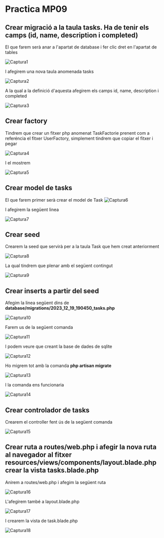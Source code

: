 # Practica MP09

## Crear migració a la taula tasks. Ha de tenir els camps (id, name, description i completed)
El que farem serà anar a l'apartat de database i fer clic dret en l'apartat de tables

![Captura1](Capturas/Selección_001.png)

I afegirem una nova taula anomenada tasks

![Captura2](Capturas/Selección_002.png)

A la qual a la definició d'aquesta afegirem els camps id, name, description i completed

![Captura3](Capturas/Selección_003.png)


## Crear factory

Tindrem que crear un fitxer php anomenat TaskFactorie prenent com a referéncia el fitxer UserFactory,
simplement tindrem que copiar el fitxer i pegar

![Captura4](Capturas/Selección_004.png)

I el mostrem

![Captura5](Capturas/Selección_005.png)

## Crear model de tasks

El que farem primer serà crear el model de Task
![Captura6](Capturas/Selección_006.png)

I afegirem la següent linea

![Captura7](Capturas/Selección_007.png)
## Crear seed

Crearem la seed que servirà per a la taula Task que hem creat anteriorment

![Captura8](Capturas/Selección_008.png)

La qual tindrem que plenar amb el següent contingut

![Captura9](Capturas/Selección_009.png)

## Crear inserts a partir del seed

Afegim la linea següent dins de **database/migrations/2023_12_19_190450_tasks.php**

![Captura10](Capturas/Selección_010.png)

Farem us de la següent comanda

![Captura11](Capturas/Selección_011.png)

I podem veure que creant la base de dades de sqlite

![Captura12](Capturas/Selección_012.png)

Ho migrem tot amb la comanda **php artisan migrate**

![Captura13](Capturas/Selección_013.png)

I la comanda ens funcionaria

![Captura14](Capturas/Selección_014.png)


## Crear controlador de tasks

Crearem el controller fent ús de la següent comanda

![Captura15](Capturas/Selección_015.png)


## Crear ruta a routes/web.php i afegir la nova ruta al navegador al fitxer resources/views/components/layout.blade.php crear la vista tasks.blade.php

Anirem a routes/web.php i afegim la següent ruta

![Captura16](Capturas/Selección_016.png)

L'afegirem també a layout.blade.php

![Captura17](Capturas/Selección_017.png)

I crearem la vista de task.blade.php

![Captura18](Capturas/Selección_018.png)
